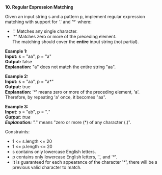 **10. Regular Expression Matching**

Given an input string s and a pattern p, implement regular expression matching with support for '.' and '*' where:
- '.' Matches any single character.
- '*' Matches zero or more of the preceding element.  
The matching should cover the **entire** input string (not partial).

**Example 1:**  
**Input:** s = "aa", p = "a"  
**Output:** false  
**Explanation:** "a" does not match the entire string "aa".  

**Example 2:**  
**Input:** s = "aa", p = "a*"  
**Output:** true  
**Explanation:** '*' means zero or more of the preceding element, 'a'. Therefore, by repeating 'a' once, it becomes "aa".

**Example 3:**  
**Input:** s = "ab", p = ".*"  
**Output:** true  
**Explanation:** ".*" means "zero or more (*) of any character (.)".

Constraints:  
- 1 <= s.length <= 20
- 1 <= p.length <= 20
- s contains only lowercase English letters.
- p contains only lowercase English letters, '.', and '*'.
- It is guaranteed for each appearance of the character '*', there will be a previous valid character to match.